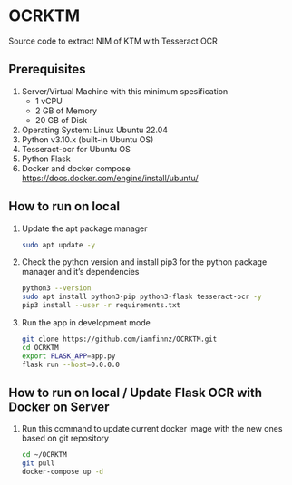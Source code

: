 # OCRKTM
Source code to extract NIM of KTM with Tesseract OCR

## Prerequisites
1. Server/Virtual Machine with this minimum spesification
   - 1 vCPU
   - 2 GB of Memory
   - 20 GB of Disk
2. Operating System: Linux Ubuntu 22.04
3. Python v3.10.x (built-in Ubuntu OS)
4. Tesseract-ocr for Ubuntu OS
5. Python Flask
6. Docker and docker compose <br/>
   https://docs.docker.com/engine/install/ubuntu/

## How to run on local
1. Update the apt package manager
   
   ```bash
   sudo apt update -y
   ```
   
2. Check the python version and install pip3 for the python package manager and it’s dependencies
   
   ```bash
   python3 --version
   sudo apt install python3-pip python3-flask tesseract-ocr -y
   pip3 install --user -r requirements.txt
   ```
   
3. Run the app in development mode
   ```bash
   git clone https://github.com/iamfinnz/OCRKTM.git
   cd OCRKTM
   export FLASK_APP=app.py
   flask run --host=0.0.0.0
   ```

## How to run on local / Update Flask OCR with Docker on Server
1. Run this command to update current docker image with the new ones based on git repository
   
   ```bash
   cd ~/OCRKTM
   git pull
   docker-compose up -d
   ```
